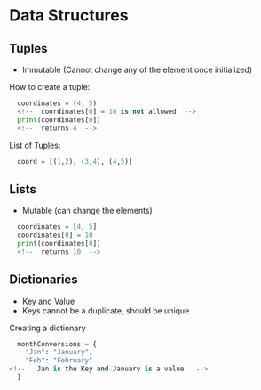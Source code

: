 # Data Structures

## Tuples
* Immutable (Cannot change any of the element once initialized)

How to create a tuple:
```python
  coordinates = (4, 5)
  <!--  coordinates[0] = 10 is not allowed  -->
  print(coordinates[0])
  <!--  returns 4  -->
```
List of Tuples:
```python
  coord = [(1,2), (3,4), (4,5)]
```

## Lists
* Mutable (can change the elements)
```python
  coordinates = [4, 5]
  coordinates[0] = 10
  print(coordinates[0])
  <!--  returns 10  -->
```

## Dictionaries
* Key and Value
* Keys cannot be a duplicate, should be unique

Creating a dictionary
```python
  monthConversions = {
    "Jan": "January",
    "Feb": "February"
<!--   Jan is the Key and January is a value   -->
  }
```
